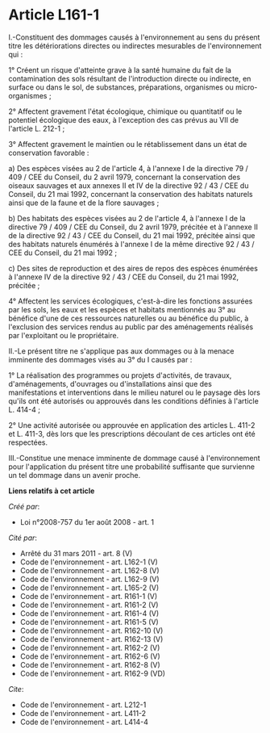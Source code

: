 # Article L161-1

I.-Constituent des dommages causés à l'environnement au sens du présent titre les détériorations directes ou indirectes
mesurables de l'environnement qui : 

1° Créent un risque d'atteinte grave à la santé humaine du fait de la contamination des sols résultant de l'introduction
directe ou indirecte, en surface ou dans le sol, de substances, préparations, organismes ou micro-organismes ; 

2° Affectent gravement l'état écologique, chimique ou quantitatif ou le potentiel écologique des eaux, à l'exception des cas
prévus au VII de l'article L. 212-1 ; 

3° Affectent gravement le maintien ou le rétablissement dans un état de conservation favorable : 

a) Des espèces visées au 2 de l'article 4, à l'annexe I de la directive 79 / 409 / CEE du Conseil, du 2 avril 1979,
concernant la conservation des oiseaux sauvages et aux annexes II et IV de la directive 92 / 43 / CEE du Conseil, du 21 mai
1992, concernant la conservation des habitats naturels ainsi que de la faune et de la flore sauvages ; 

b) Des habitats des espèces visées au 2 de l'article 4, à l'annexe I de la directive 79 / 409 / CEE du Conseil, du 2 avril
1979, précitée et à l'annexe II de la directive 92 / 43 / CEE du Conseil, du 21 mai 1992, précitée ainsi que des habitats
naturels énumérés à l'annexe I de la même directive 92 / 43 / CEE du Conseil, du 21 mai 1992 ; 

c) Des sites de reproduction et des aires de repos des espèces énumérées à l'annexe IV de la directive 92 / 43 / CEE du
Conseil, du 21 mai 1992, précitée ; 

4° Affectent les services écologiques, c'est-à-dire les fonctions assurées par les sols, les eaux et les espèces et habitats
mentionnés au 3° au bénéfice d'une de ces ressources naturelles ou au bénéfice du public, à l'exclusion des services rendus
au public par des aménagements réalisés par l'exploitant ou le propriétaire. 

II.-Le présent titre ne s'applique pas aux dommages ou à la menace imminente des dommages visés au 3° du I causés par : 

1° La réalisation des programmes ou projets d'activités, de travaux, d'aménagements, d'ouvrages ou d'installations ainsi que
des manifestations et interventions dans le milieu naturel ou le paysage dès lors qu'ils ont été autorisés ou approuvés dans
les conditions définies à l'article L. 414-4 ; 

2° Une activité autorisée ou approuvée en application des articles L. 411-2 et L. 411-3, dès lors que les prescriptions
découlant de ces articles ont été respectées. 

III.-Constitue une menace imminente de dommage causé à l'environnement pour l'application du présent titre une probabilité
suffisante que survienne un tel dommage dans un avenir proche.

**Liens relatifs à cet article**

_Créé par_:

  - Loi n°2008-757 du 1er août 2008 - art. 1

_Cité par_:

  - Arrêté du 31 mars 2011 - art. 8 (V)
  - Code de l'environnement - art. L162-1 (V)
  - Code de l'environnement - art. L162-8 (V)
  - Code de l'environnement - art. L162-9 (V)
  - Code de l'environnement - art. L165-2 (V)
  - Code de l'environnement - art. R161-1 (V)
  - Code de l'environnement - art. R161-2 (V)
  - Code de l'environnement - art. R161-4 (V)
  - Code de l'environnement - art. R161-5 (V)
  - Code de l'environnement - art. R162-10 (V)
  - Code de l'environnement - art. R162-13 (V)
  - Code de l'environnement - art. R162-2 (V)
  - Code de l'environnement - art. R162-6 (V)
  - Code de l'environnement - art. R162-8 (V)
  - Code de l'environnement - art. R162-9 (VD)

_Cite_:

  - Code de l'environnement - art. L212-1
  - Code de l'environnement - art. L411-2
  - Code de l'environnement - art. L414-4
